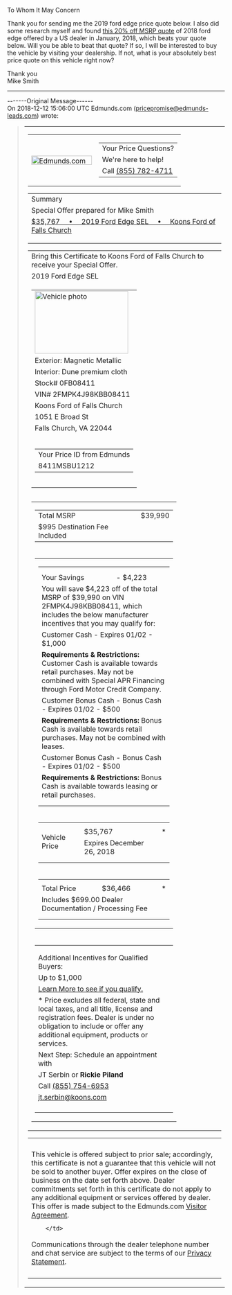<div><p>To Whom It May Concern</p><p>Thank you for sending me the 2019 ford edge price quote below.  I also did some research myself and found <a href="http://buytition.com/web/dashboard.php#/all_quotes?zip5=&amp;kw=ford+edge&amp;qt_id=m50964_2018_ford_edge_24035&amp;sortby=DRT_Z2A" target="_blank" data-saferedirecturl="https://www.google.com/url?q=http://buytition.com/web/dashboard.php%23/all_quotes?zip5%3D%26kw%3Dford%2Bedge%26qt_id%3Dm50964_2018_ford_edge_24035%26sortby%3DDRT_Z2A&amp;source=gmail&amp;ust=1556818879041000&amp;usg=AFQjCNGCABcvwkCs3AB-7HW32MN0kgxD3w">this 20% off MSRP quote</a> of 2018 ford edge offered by a US dealer in January, 2018, which beats your quote below.  Will you be able to beat that quote?  If so, I will be interested to buy the vehicle by visiting your dealership.  If not, what is your absolutely best price quote on this vehicle right now?</p><p>Thank you<br>Mike Smith</p><hr><p>-------Original Message------<span class="im"><br><span style="display:none" id="m_778603078789416825orig_msg_id">59919</span>On 2018-12-12 15:06:00 UTC Edmunds.com (<a href="mailto:pricepromise@edmunds-leads.com" target="_blank">pricepromise@edmunds-leads.<wbr>com</a>) wrote: </span></p><blockquote>


<table align="center" border="0" cellpadding="0" cellspacing="0" class="m_778603078789416825small-block" id="m_778603078789416825email_container" width="600">
<tbody>
<tr>
<td class="m_778603078789416825small-paddings"><span class="im">
<table border="0" cellpadding="0" cellspacing="0" width="100%">
<tbody>
<tr>
<td>
<a href="https://www.edmunds.com" target="_blank" data-saferedirecturl="https://www.google.com/url?q=https://www.edmunds.com&amp;source=gmail&amp;ust=1556818879041000&amp;usg=AFQjCNHdVJs2vd-YzSel57frjDAnhFnj0Q">
<img align="bottom" alt="Edmunds.com" height="21" src="https://ci6.googleusercontent.com/proxy/u8Tn1lhsdAC_ZvGfNo1H9g8VFWxQDeqnm47hVGPPur1Vaz4u0dk8x45Lu1_dg3Zg2RHBxxMoyXbEe2QUmCEB90Yt8Epufi5H6mFPVEN8NFgMMnmhSZXe-4N_uQD5LgFO6ubDHjxvN6z27sZisU0ahru_nFbR2tQoqGSGBtP8kj8_nkOkuQrqi3mS1u_xbPs1_8yjUGyyu0dATL6uel0rV4ZWbM4=s0-d-e1-ft#https://static.ed.edmunds-media.com/unversioned/img/inventory/email/price-promise-certificate/template2/edmunds-logo-and-text-generic-181x29.png" width="140" class="CToWUd">
</a>
</td>
<td>
<table align="right" border="0" cellpadding="0" cellspacing="0">
<tbody>
<tr>
<td>
                                    Your Price Questions?
                                </td>
</tr>
<tr>
<td>
                                    We're here to help!
                                </td>
</tr>
<tr>
<td>
                                    Call <a href="tel:8557824711" value="+8557824711" target="_blank">(855) 782-4711</a></td>
</tr>
</tbody>
</table>
</td>
</tr>
</tbody>
</table>
</span><table border="0" cellpadding="0" cellspacing="0" width="100%">
<tbody>
<tr>
<td>
                        Summary
                    </td>
</tr>
<tr>
<td>
                        Special Offer prepared for Mike Smith
                    </td>
</tr>
<tr>
<td>
<a href="#m_778603078789416825_2FMPK4J98KBB08411">
$35,767  •  2019 Ford Edge SEL  •  Koons Ford of Falls Church
                        </a>
</td>
</tr>
<tr>
<td height="16" width="100%"></td>
</tr>
</tbody>
</table>
<a name="m_778603078789416825_2FMPK4J98KBB08411"></a>
<table border="0" cellpadding="0" cellspacing="0" width="100%">
<tbody>
<tr>
<td>
            Bring this Certificate to Koons Ford of Falls Church to receive your Special Offer.
        </td>
</tr>
<tr>
<td>
        2019 Ford Edge SEL
        </td>
</tr>
<tr>
<td>
<table align="left" border="0" cellpadding="0" cellspacing="0" class="m_778603078789416825small-block" valign="top" width="224">
<tbody>
<tr>
<td class="m_778603078789416825text-sm-center">
<img alt="Vehicle photo" class="m_778603078789416825vehicle-photo CToWUd a6T" height="144" src="https://ci4.googleusercontent.com/proxy/Pc-6vfODCxUNHgR3NJLcZYlG5xInIw2ckQ-7DOvViLhlNdv-jhO4Na3pwNYaA0m1jAUi6enPCjzKOYc4U_qPjZ44aRhzr2UJV40D4IPPo32hTg-nHGLOZfaSQLSu0Z2TRzPK79jU10WxXY7aITcQVfrm_yCrW_FjvqeM9sm__c9sSrdrvu2hpD0g=s0-d-e1-ft#https://dmi-eddirect.edmunds-media.com/inventory/ford/edge/2019/2fmpk4j98kbb08411/size_640x480/2019_ford_edge_sel_1.jpg" width="216" tabindex="0"><div class="a6S" dir="ltr" style="opacity: 0.01; left: 208px; top: 526px;"><div id=":zx" class="T-I J-J5-Ji aQv T-I-ax7 L3 a5q" title="Download" role="button" tabindex="0" aria-label="Download attachment " data-tooltip-class="a1V"><div class="aSK J-J5-Ji aYr"></div></div></div>
</td>
</tr>
<tr>
<td class="m_778603078789416825text-sm-center">
                        Exterior: Magnetic Metallic
                    </td>
</tr>
<tr>
<td class="m_778603078789416825text-sm-center">
                        Interior: Dune premium cloth
                    </td>
</tr>
<tr>
<td class="m_778603078789416825text-sm-center">
                        Stock# 0FB08411
                    </td>
</tr>
<tr>
<td class="m_778603078789416825text-sm-center">
                        VIN# 2FMPK4J98KBB08411
                    </td>
</tr>
<tr>
<td class="m_778603078789416825text-sm-center">
                    Koons Ford of Falls Church
                    </td>
</tr>
<tr>
<td class="m_778603078789416825text-sm-center">
                    1051 E Broad St
                    </td>
</tr>
<tr>
<td class="m_778603078789416825text-sm-center">
                    Falls Church, VA 22044
                    </td>
</tr>
<tr>
<td height="16" width="100%"></td>
</tr>
<tr>
<td>
<table border="0" cellpadding="0" cellspacing="0" width="100%">
<tbody>
<tr>
<td>
                                    Your Price ID from Edmunds
                                </td>
</tr>
<tr>
<td>
                                8411MSBU1212
                                </td>
</tr>
</tbody>
</table>
</td>
</tr>
<tr>
<td height="16" width="100%"></td>
</tr>
</tbody>
</table>
<table align="right" border="0" cellpadding="0" cellspacing="0" valign="top" width="320">
<tbody>
<tr>
<td width="320">
<table border="0" cellpadding="0" cellspacing="0" width="304">
<tbody>
<tr>
<td>
                                    Total MSRP
                                </td>
<td>
                                    $39,990
                                </td>
</tr>
<tr>
<td>
                                    $995 Destination Fee Included
                                </td>
<td></td>
</tr>
</tbody>
</table>
</td>
</tr>
<tr>
<td width="320">
<table border="0" cellpadding="0" cellspacing="0" width="320">
<tbody>
<tr>
<td>
<table border="0" cellpadding="0" cellspacing="0" width="320">
<tbody>
<tr>
<td height="12"></td>
</tr>
<tr>
<td>
                                                Your Savings
                                            </td>
<td>
                                            - $4,223
                                            </td>
</tr>
<tr>
<td colspan="2">
                                                        You will save 
                                                        $4,223 off of the total MSRP of
                                                        $39,990 on
                                                        VIN 2FMPK4J98KBB08411, which includes the below manufacturer
                                                        incentives that you may qualify for:
                                                    </td>
</tr>
<tr>
<td colspan="2">
                                                    Customer Cash - Expires 01/02 -
                                                        $1,000
                                                    </td>
</tr>
<tr><td colspan="2">
<b>Requirements &amp; Restrictions:</b> Customer Cash is available towards retail purchases. May not be combined with Special APR Financing through Ford Motor Credit Company.
                                                    </td>
</tr><tr>
<td colspan="2">
                                                    Customer Bonus Cash - Bonus Cash - Expires 01/02 -
                                                        $500
                                                    </td>
</tr>
<tr><td colspan="2">
<b>Requirements &amp; Restrictions:</b> Bonus Cash is available towards retail purchases. May not be combined with leases.
                                                    </td>
</tr><tr>
<td colspan="2">
                                                    Customer Bonus Cash - Bonus Cash - Expires 01/02 -
                                                        $500
                                                    </td>
</tr>
<tr><td colspan="2">
<b>Requirements &amp; Restrictions:</b> Bonus Cash is available towards leasing or retail purchases.
                                                    </td>
</tr><tr>
<td height="12"></td>
</tr>
</tbody>
</table>
</td>
</tr>
<tr>
<td width="320">
<table border="0" cellpadding="0" cellspacing="0" width="100%">
<tbody>
<tr>
<td height="8"></td>
</tr>
<tr>
<td rowspan="2">
                                                Vehicle Price
                                            </td>
<td>
                                            $35,767
                                            </td>
<td valign="top" width="7">
                                                *
                                            </td>
</tr>
<tr>
<td>
                                                Expires December 26, 2018
                                            </td>
</tr>
<tr>
<td colspan="2" height="12"></td>
</tr>
</tbody>
</table>
</td>
</tr>
<tr>
<td width="320">
<table border="0" cellpadding="0" cellspacing="0" width="320">
<tbody>
<tr>
<td colspan="3" height="8"></td>
</tr>
<tr>
<td>
                                                Total Price
                                            </td>
<td>
                                                $36,466
                                            </td>
<td valign="top" width="7">
                                                *
                                            </td>
</tr>
<tr>
<td colspan="3">
                                                    Includes $699.00 Dealer Documentation /
                                                    Processing Fee
                                            </td>
</tr>
<tr>
<td colspan="3" height="12"></td>
</tr>
</tbody>
</table>
</td>
</tr>
</tbody>
</table>
</td>
</tr>
<tr>
<td width="320">
<table border="0" cellpadding="0" cellspacing="0" width="320">
<tbody>
<tr>
<td height="16"></td>
</tr>
<tr>
<td>
                                    Additional Incentives for Qualified Buyers:
                                </td>
</tr>
<tr>
<td>
                                    Up to $1,000
                                </td>
</tr>
<tr>
<td>
<a href="http://www.edmunds.com/ford/edge/2019/car-incentives.html?style=401773630&amp;irr_section=customer_rebates_irr" target="_blank" data-saferedirecturl="https://www.google.com/url?q=http://www.edmunds.com/ford/edge/2019/car-incentives.html?style%3D401773630%26irr_section%3Dcustomer_rebates_irr&amp;source=gmail&amp;ust=1556818879042000&amp;usg=AFQjCNHPt5jF2K-OWtNIG0ew5zxQ183XrQ">
                                        Learn More to see if you qualify.
                                    </a>
</td>
</tr>
<tr>
<td>
                                    * Price excludes all federal, state and local taxes, and all title, license and registration fees. Dealer is under no obligation to include or offer any additional equipment, products or services. 
                                </td>
</tr>
<tr>
<td>
                                    Next Step: Schedule an appointment with
                                </td>
</tr>
<tr>
<td>
                                JT Serbin
                                    or <b>Rickie Piland</b>
</td>
</tr>
<tr>
<td>
                                    Call <a href="tel:8557546953" value="(855) 754-6953" target="_blank">(855) 754-6953</a>
</td>
</tr>
<tr>
<td>
<a href="mailto:jt.serbin@koons.com" target="_blank">jt.serbin@koons.com</a>
</td>
</tr>
<tr>
<td height="10"></td>
</tr>
<tr>
<td height="12"></td>
</tr>
</tbody>
</table>
</td>
</tr>
</tbody>
</table>
</td>
</tr>
</tbody>
</table><div><div class="adm"><div id="q_49" class="ajR h4"><div class="ajT"></div></div></div><div class="h5">
<table border="0" cellpadding="0" cellspacing="0" class="m_778603078789416825small-block" width="100%">
<tbody>
<tr>
<td height="25"></td>
</tr>
<tr>
<td>
                            This vehicle is offered subject to prior sale; accordingly, this certificate is not a guarantee that this vehicle will not be sold to another buyer. Offer expires on the close of business on the date set forth above. Dealer commitments set forth in this certificate do not apply to any additional equipment or services offered by dealer. This offer is made subject to the Edmunds.com <a href="https://www.edmunds.com/about/visitor-agreement.html" target="_blank" data-saferedirecturl="https://www.google.com/url?q=https://www.edmunds.com/about/visitor-agreement.html&amp;source=gmail&amp;ust=1556818879042000&amp;usg=AFQjCNHqCYFqn2j7bmWMgY7NlCwPTwLNhw">Visitor Agreement</a>.

        </td>
</tr>
<tr>
<td>
            Communications through the dealer telephone number and chat service are subject to the terms of our <a href="https://www.edmunds.com/about/privacy.html" target="_blank" data-saferedirecturl="https://www.google.com/url?q=https://www.edmunds.com/about/privacy.html&amp;source=gmail&amp;ust=1556818879042000&amp;usg=AFQjCNG7Njgbv95THCsdrIktFxJElQzd1Q">Privacy Statement</a>.
        </td>
</tr>
<tr>
<td height="25"></td>
</tr>
</tbody>
</table>
</div></div></td>
</tr>
</tbody>
</table><div class="yj6qo"></div><div class="adL">

</div></blockquote></div>